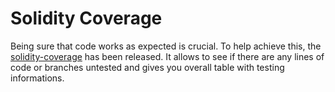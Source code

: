 # Solidity Coverage

Being sure that code works as expected is crucial. To help achieve this, the [solidity-coverage](https://www.npmjs.com/package/solidity-coverage) has been released. It allows to see if there are any lines of code or branches untested and gives you overall table with testing informations.
